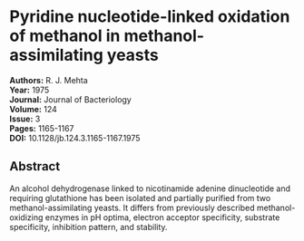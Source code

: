 # Pyridine nucleotide-linked oxidation of methanol in methanol-assimilating yeasts

**Authors:** R. J. Mehta  
**Year:** 1975  
**Journal:** Journal of Bacteriology  
**Volume:** 124  
**Issue:** 3  
**Pages:** 1165-1167  
**DOI:** 10.1128/jb.124.3.1165-1167.1975  

## Abstract
An alcohol dehydrogenase linked to nicotinamide adenine dinucleotide and requiring glutathione has been isolated and partially purified from two methanol-assimilating yeasts. It differs from previously described methanol-oxidizing enzymes in pH optima, electron acceptor specificity, substrate specificity, inhibition pattern, and stability.

